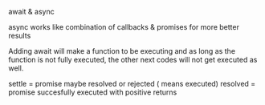await & async 

async works like combination of callbacks & promises for more better results

Adding await will make a function to be executing and as long as the function is not fully executed, the other next codes will not get executed as well.

settle = promise maybe resolved or rejected ( means executed)
resolved = promise succesfully executed with positive returns
